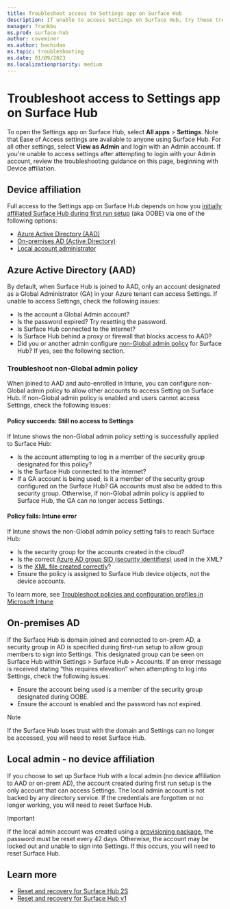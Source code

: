 ```yaml
---
title: Troubleshoot access to Settings app on Surface Hub
description: If unable to access Settings on Surface Hub, try these troubleshooting steps.
manager: frankbu
ms.prod: surface-hub
author: coveminer
ms.author: hachidan
ms.topic: troubleshooting
ms.date: 01/09/2023
ms.localizationpriority: medium
---
```

# Troubleshoot access to Settings app on Surface Hub

To open the Settings app on Surface Hub, select **All apps** > **Settings**. Note that Ease of Access settings are available to anyone using Surface Hub. For all other settings, select **View as Admin** and login with an Admin account. If you're unable to access settings after attempting to login with your Admin account, review the troubleshooting guidance on this page, beginning with Device affiliation. 

## Device affiliation

Full access to the Settings app on Surface Hub depends on how you [initially affiliated Surface Hub during first run setup](/surface-hub/prepare-your-environment-for-surface-hub#device-affiliation) (aka OOBE) via one of the following options:

- [Azure Active Directory (AAD)](#azure-active-directory-aad)
- [On-premises AD (Active Directory)](#on-premises-ad)
- [Local account administrator](#local-admin---no-device-affiliation)

## Azure Active Directory (AAD)

By default, when Surface Hub is joined to AAD, only an account designated as a Global Administrator (GA) in your Azure tenant can access Settings. If unable to access Settings, check the following issues:

- Is the account a Global Admin account?
- Is the password expired? Try resetting the password.
- Is Surface Hub connected to the internet?
- Is Surface Hub behind a proxy or firewall that blocks access to AAD?
- Did you or another admin configure [non-Global admin policy](surface-hub-2s-nonglobal-admin.md) for Surface Hub? If yes, see the following section.

### Troubleshoot non-Global admin policy

When joined to AAD and auto-enrolled in Intune, you can configure non-Global admin policy to allow other accounts to access Setting on Surface Hub. If non-Global admin policy is enabled and users cannot access Settings, check the following issues:

#### Policy succeeds: Still no access to Settings

If Intune shows the non-Global admin policy setting is successfully applied to Surface Hub:

- Is the account attempting to log in a member of the security group designated for this policy?
- Is the Surface Hub connected to the internet?
- If a GA account is being used, is it a member of the security group configured on the Surface Hub? GA accounts must also be added to this security group. Otherwise, if non-Global admin policy is applied to Surface Hub, the GA can no longer access Settings.

#### Policy fails: Intune error

If Intune shows the non-Global admin policy setting fails to reach Surface Hub:

- Is the security group for the accounts created in the cloud?
- Is the correct [Azure AD group SID (security identifiers)](/surface-hub/surface-hub-2s-nonglobal-admin#obtain-azure-ad-group-sid-using-powershell) used in the XML?
- Is the [XML file created correctly](/surface-hub/surface-hub-2s-nonglobal-admin#create-xml-file-containing-azure-ad-group-sid)?
- Ensure the policy is assigned to Surface Hub device objects, not the device accounts. 

To learn more, see [Troubleshoot policies and configuration profiles in Microsoft Intune](/troubleshoot/mem/intune/device-configuration/troubleshoot-policies-in-microsoft-intune)

## On-premises AD

If the Surface Hub is domain joined and connected to on-prem AD, a security group in AD is specified during first-run setup to allow group members to sign into Settings. This designated group can be seen on Surface Hub within Settings > Surface Hub > Accounts. If an error message is received stating “this requires elevation” when attempting to log into Settings, check the following issues:

- Ensure the account being used is a member of the security group designated during OOBE.
- Ensure the account is enabled and the password has not expired.
 
> [!NOTE]
> If the Surface Hub loses trust with the domain and Settings can no longer be accessed, you will need to reset Surface Hub.

## Local admin - no device affiliation

If you choose to set up Surface Hub with a local admin (no device affiliation to AAD or on-prem AD), the account created during first run setup is the only account that can access Settings. The local admin account is not backed by any directory service. If the credentials are forgotten or no longer working, you will need to reset Surface Hub.

> [!IMPORTANT]
> If the local admin account was created using a [provisioning package](provisioning-packages-for-surface-hub.md), the password must be reset every 42 days. Otherwise, the account may be locked out and unable to sign into Settings. If this occurs, you will need to reset Surface Hub.

## Learn more

- [Reset and recovery for Surface Hub 2S](surface-hub-2s-recover-reset.md)
- [Reset and recovery for Surface Hub v1](device-reset-surface-hub.md)